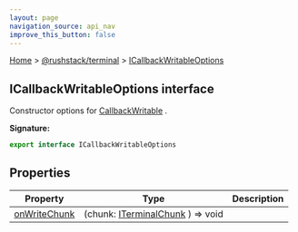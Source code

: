 ```yaml
---
layout: page
navigation_source: api_nav
improve_this_button: false
---
```



[Home](./index.md) &gt; [@rushstack/terminal](./terminal.md) &gt; [ICallbackWritableOptions](./terminal.icallbackwritableoptions.md)

## ICallbackWritableOptions interface

Constructor options for [CallbackWritable](./terminal.callbackwritable.md) .

<b>Signature:</b>

```typescript
export interface ICallbackWritableOptions
```

## Properties

|  Property | Type | Description |
|  --- | --- | --- |
|  [onWriteChunk](./terminal.icallbackwritableoptions.onwritechunk.md) | (chunk: [ITerminalChunk](./terminal.iterminalchunk.md) ) =&gt; void |  |
